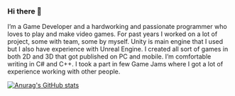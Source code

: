 ### Hi there 👋

I’m a Game Developer and a hardworking and passionate programmer who loves to play and make video games.
For past years I worked on a lot of project, some with team, some by myself. Unity is main engine that I used but I also have experience with Unreal Engine. I created all sort of games in both 2D and 3D that got published on PC and mobile. I’m comfortable writing in C# and C++.
I took a part in few Game Jams where I got a lot of experience working with other people.

[![Anurag's GitHub stats](https://github-readme-stats.vercel.app/api?username=DamirMuharem)](https://github.com/anuraghazra/github-readme-stats)

